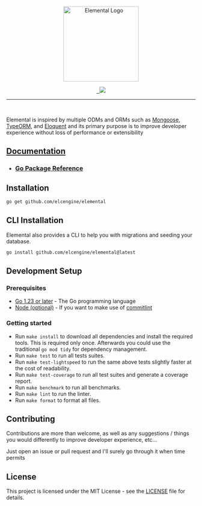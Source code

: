 <br/>

<p align="center">
  <img src="https://github.com/user-attachments/assets/5aa4922a-ded3-4d51-8c63-94cd2fe09127" width="200" height="200" alt="Elemental Logo"/>
</p>

<p align="center">
  <a aria-label="License" href="https://github.com/elcengine/elemental/blob/main/LICENSE">
    <img alt="" src="https://img.shields.io/badge/License-MIT-yellow.svg">
  </a>
  <a aria-label="CI Tests" href="https://github.com/elcengine/elemental/actions/workflows/tests.yml">
    <img alt="" src="https://github.com/elcengine/elemental/actions/workflows/tests.yml/badge.svg">
  </a>
  <a aria-label="Code Coverage" href="https://codecov.io/gh/elcengine/elemental" >
    <img src="https://codecov.io/gh/elcengine/elemental/graph/badge.svg?token=A8JF4V5MEY"/>
  </a>
</p>

<hr/>

<br/>

Elemental is inspired by multiple ODMs and ORMs such as [Mongoose](https://mongoosejs.com), [TypeORM](https://typeorm.io), and [Eloquent](https://laravel.com/docs/12.x/eloquent) and its primary purpose is to improve developer experience without loss of performance or extensibility

## [Documentation](https://elcengine.github.io/docs/intro)

- ### [Go Package Reference](https://pkg.go.dev/github.com/elcengine/elemental)

## Installation

```bash
go get github.com/elcengine/elemental
```

## CLI Installation
Elemental also provides a CLI to help you with migrations and seeding your database.

```bash
go install github.com/elcengine/elemental@latest
```

## Development Setup

### Prerequisites
 - [Go 1.23 or later](https://golang.org/dl) - The Go programming language
 - [Node (optional)](https://nodejs.org/en) - If you want to make use of [commitlint](https://commitlint.js.org)


### Getting started

- Run `make install` to download all dependencies and install the required tools. This is required only once. Afterwards you could use the traditional `go mod tidy` for dependency management.
- Run `make test` to run all tests suites.
- Run `make test-lightspeed` to run the same above tests slightly faster at the cost of readability.
- Run `make test-coverage` to run all test suites and generate a coverage report.
- Run `make benchmark` to run all benchmarks.
- Run `make lint` to run the linter.
- Run `make format` to format all files.

## Contributing

Contributions are more than welcome, as well as any suggestions / things you would differently to improve developer experience, etc...

Just open an issue or pull request and I'll surely go through it when time permits

## License

This project is licensed under the MIT License - see the [LICENSE](LICENSE) file for details.
